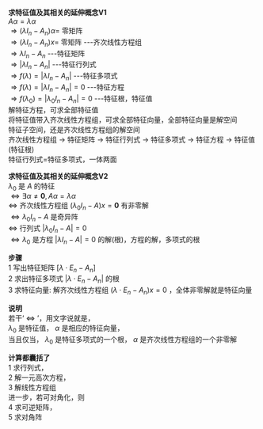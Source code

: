**求特征值及其相关的延伸概念V1**  
 $A\alpha=\lambda\alpha$  
 $\Rightarrow (\lambda I_n-A_n)\alpha=$ 零矩阵  
 $\Rightarrow (\lambda I_n-A_n)x=$ 零矩阵  ---齐次线性方程组  
 $\Rightarrow \lambda I_n-A_n$  ---特征矩阵  
 $\Rightarrow |\lambda I_n-A_n|$  ---特征行列式  
 $\Rightarrow f(\lambda)=|\lambda I_n-A_n|$  ---特征多项式  
 $\Rightarrow f(\lambda)=|\lambda I_n-A_n|=0$  ---特征方程  
 $\Rightarrow f(\lambda_0)=|\lambda_0 I_n-A_n|=0$  ---特征根，特征值  
解特征方程，可求全部特征值  
将特征值带入齐次线性方程组，可求全部特征向量，全部特征向量是解空间  
特征子空间，还是齐次线性方程组的解空间  
齐次线性方程组 $\to$ 特征矩阵 $\to$ 特征行列式 $\to$ 特征多项式 $\to$ 特征方程 $\to$ 特征值(特征根)  
特征行列式=特征多项式，一体两面  
  
**求特征值及其相关的延伸概念V2**  
 $\lambda_0$ 是 $A$ 的特征  
 $\iff\exists\alpha\neq\mathbf0,A\alpha=\lambda\alpha$  
 $\iff$ 齐次线性方程组 $(\lambda_0 I_n-A)x=\mathbf0$ 有非零解  
 $\iff\lambda_0 I_n-A$ 是奇异阵  
 $\iff$ 行列式 $|\lambda_0 I_n-A|=0$  
 $\iff\lambda_0$ 是方程 $|\lambda I_n-A|=0$ 的解(根)，方程的解，多项式的根  
  
**步骤**  
1 写出特征矩阵 $[\lambda\cdot E_n-A_n]$  
2 求出特征多项式 $|\lambda\cdot E_n-A_n|$ 的根  
3 求特征向量: 解齐次线性方程组 $(\lambda\cdot E_n-A_n)x=0$ ，全体非零解就是特征向量  
  
**说明**  
若干‘ $\iff$ ’，用文字说就是，  
 $\lambda_0$ 是特征值， $\alpha$ 是相应的特征向量，  
当且仅当， $\lambda_0$ 是特征多项式的一个根， $\alpha$ 是齐次线性方程组的一个非零解  
  
**计算都囊括了**  
1 求行列式，  
2 解一元高次方程，  
3 解线性方程组  
进一步，若可对角化，则  
4 求可逆矩阵，  
5 求对角阵  
